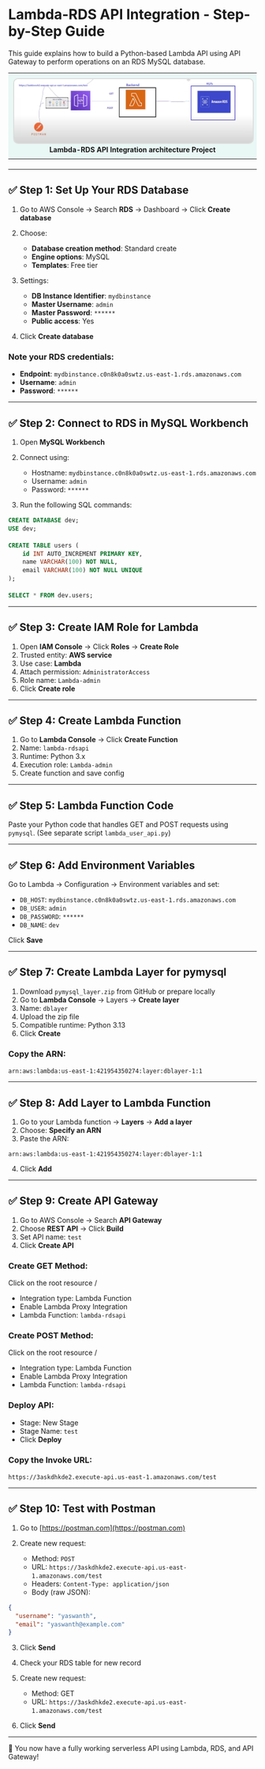 # Lambda-RDS API Integration - Step-by-Step Guide

This guide explains how to build a Python-based Lambda API using API Gateway to perform operations on an RDS MySQL database.


<table style="width: 100%; margin-bottom: 20px;">
  <tr>
    <td align="center" style="padding: 10px; background-color: #e9f7f5; border-radius: 8px;">
      <img src="https://github.com/arumullayaswanth/AWS-Lambda-boto3-automation/blob/8125516f2363f5c565a0bbb0cb0d81110edaf2a3/5.lambda-rds-api-gateway/images.png" width="1000%" style="border: 2px solid #ddd; border-radius: 10px;">
      <br><b> Lambda-RDS API Integration  architecture Project </b>
    </td>
  </tr>
</table>

---

## ✅ Step 1: Set Up Your RDS Database

1. Go to AWS Console → Search **RDS** → Dashboard → Click **Create database**
2. Choose:

   * **Database creation method**: Standard create
   * **Engine options**: MySQL
   * **Templates**: Free tier
3. Settings:

   * **DB Instance Identifier**: `mydbinstance`
   * **Master Username**: `admin`
   * **Master Password**: `******`
   * **Public access**: Yes
4. Click **Create database**

### Note your RDS credentials:

* **Endpoint**: `mydbinstance.c0n8k0a0swtz.us-east-1.rds.amazonaws.com`
* **Username**: `admin`
* **Password**: `******`

---

## ✅ Step 2: Connect to RDS in MySQL Workbench

1. Open **MySQL Workbench**

2. Connect using:

   * Hostname: `mydbinstance.c0n8k0a0swtz.us-east-1.rds.amazonaws.com`
   * Username: `admin`
   * Password: `******`

3. Run the following SQL commands:

```sql
CREATE DATABASE dev;
USE dev;

CREATE TABLE users (
    id INT AUTO_INCREMENT PRIMARY KEY,
    name VARCHAR(100) NOT NULL,
    email VARCHAR(100) NOT NULL UNIQUE
);

SELECT * FROM dev.users;
```

---

## ✅ Step 3: Create IAM Role for Lambda

1. Open **IAM Console** → Click **Roles** → **Create Role**
2. Trusted entity: **AWS service**
3. Use case: **Lambda**
4. Attach permission: `AdministratorAccess`
5. Role name: `Lambda-admin`
6. Click **Create role**

---

## ✅ Step 4: Create Lambda Function

1. Go to **Lambda Console** → Click **Create Function**
2. Name: `lambda-rdsapi`
3. Runtime: Python 3.x
4. Execution role: `Lambda-admin`
5. Create function and save config

---

## ✅ Step 5: Lambda Function Code

Paste your Python code that handles GET and POST requests using `pymysql`. (See separate script `lambda_user_api.py`)

---

## ✅ Step 6: Add Environment Variables

Go to Lambda → Configuration → Environment variables and set:

* `DB_HOST`: `mydbinstance.c0n8k0a0swtz.us-east-1.rds.amazonaws.com`
* `DB_USER`: `admin`
* `DB_PASSWORD`: `******`
* `DB_NAME`: `dev`

Click **Save**

---

## ✅ Step 7: Create Lambda Layer for pymysql

1. Download `pymysql_layer.zip` from GitHub or prepare locally
2. Go to **Lambda Console** → Layers → **Create layer**
3. Name: `dblayer`
4. Upload the zip file
5. Compatible runtime: Python 3.13
6. Click **Create**

### Copy the ARN:

```
arn:aws:lambda:us-east-1:421954350274:layer:dblayer-1:1
```

---

## ✅ Step 8: Add Layer to Lambda Function

1. Go to your Lambda function → **Layers** → **Add a layer**
2. Choose: **Specify an ARN**
3. Paste the ARN:

```
arn:aws:lambda:us-east-1:421954350274:layer:dblayer-1:1
```

4. Click **Add**

---

## ✅ Step 9: Create API Gateway

1. Go to AWS Console → Search **API Gateway**
2. Choose **REST API** → Click **Build**
3. Set API name: `test`
4. Click **Create API**

### Create GET Method:
Click on the root resource /
* Integration type: Lambda Function
* Enable Lambda Proxy Integration
* Lambda Function: `lambda-rdsapi`

### Create POST Method:
Click on the root resource /
* Integration type: Lambda Function
* Enable Lambda Proxy Integration
* Lambda Function: `lambda-rdsapi`

### Deploy API:

* Stage: New Stage
* Stage Name: `test`
* Click **Deploy**

### Copy the Invoke URL:

```
https://3askdhkde2.execute-api.us-east-1.amazonaws.com/test
```

---

## ✅ Step 10: Test with Postman

1. Go to [https://postman.com](https://postman.com)
2. Create new request:

   * Method: `POST`
   * URL: `https://3askdhkde2.execute-api.us-east-1.amazonaws.com/test`
   * Headers: `Content-Type: application/json`
   * Body (raw JSON):

```json
{
  "username": "yaswanth",
  "email": "yaswanth@example.com"
}
```

3. Click **Send**
4. Check your RDS table for new record
5. Create new request:

   * Method: GET
   * URL: `https://3askdhkde2.execute-api.us-east-1.amazonaws.com/test`
6. Click **Send**

---

🎉 You now have a fully working serverless API using Lambda, RDS, and API Gateway!
